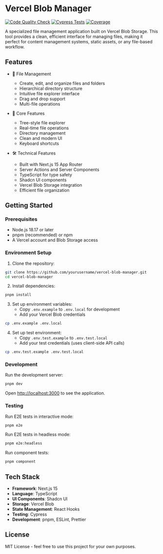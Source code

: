 # Vercel Blob Manager

[![Code Quality Check](https://github.com/iFwu/vercel-blob-manager/actions/workflows/check.yml/badge.svg)](https://github.com/iFwu/vercel-blob-manager/actions/workflows/check.yml)
[![Cypress Tests](https://github.com/iFwu/vercel-blob-manager/actions/workflows/cypress.yml/badge.svg)](https://github.com/iFwu/vercel-blob-manager/actions/workflows/cypress.yml)
[![Coverage](https://ifwu.github.io/blob-text-manager/coverage/coverage.svg)](https://ifwu.github.io/blob-text-manager/coverage/)

A specialized file management application built on Vercel Blob Storage. This tool provides a clean, efficient interface for managing files, making it perfect for content management systems, static assets, or any file-based workflow.

## Features

- 📁 File Management

  - Create, edit, and organize files and folders
  - Hierarchical directory structure
  - Intuitive file explorer interface
  - Drag and drop support
  - Multi-file operations

- 🎯 Core Features

  - Tree-style file explorer
  - Real-time file operations
  - Directory management
  - Clean and modern UI
  - Keyboard shortcuts

- 🛠️ Technical Features
  - Built with Next.js 15 App Router
  - Server Actions and Server Components
  - TypeScript for type safety
  - Shadcn UI components
  - Vercel Blob Storage integration
  - Efficient file organization

## Getting Started

### Prerequisites

- Node.js 18.17 or later
- pnpm (recommended) or npm
- A Vercel account and Blob Storage access

### Environment Setup

1. Clone the repository:

```bash
git clone https://github.com/yourusername/vercel-blob-manager.git
cd vercel-blob-manager
```

2. Install dependencies:

```bash
pnpm install
```

3. Set up environment variables:
   - Copy `.env.example` to `.env.local` for development
   - Add your Vercel Blob credentials

```bash
cp .env.example .env.local
```

4. Set up test environment:
   - Copy `.env.test.example` to `.env.test.local`
   - Add your test credentials (uses client-side API calls)

```bash
cp .env.test.example .env.test.local
```

### Development

Run the development server:

```bash
pnpm dev
```

Open [http://localhost:3000](http://localhost:3000) to see the application.

### Testing

Run E2E tests in interactive mode:

```bash
pnpm e2e
```

Run E2E tests in headless mode:

```bash
pnpm e2e:headless
```

Run component tests:

```bash
pnpm component
```

## Tech Stack

- **Framework**: Next.js 15
- **Language**: TypeScript
- **UI Components**: Shadcn UI
- **Storage**: Vercel Blob
- **State Management**: React Hooks
- **Testing**: Cypress
- **Development**: pnpm, ESLint, Prettier

## License

MIT License - feel free to use this project for your own purposes.
